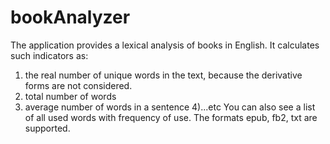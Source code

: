 # bookAnalyzer
The application provides a lexical analysis of books in English. It calculates such indicators as:
1) the real number of unique words in the text, because the derivative forms are not considered.
2) total number of words
3) average number of words in a sentence
4)...etc
You can also see a list of all used words with frequency of use.
The formats epub, fb2, txt are supported.
